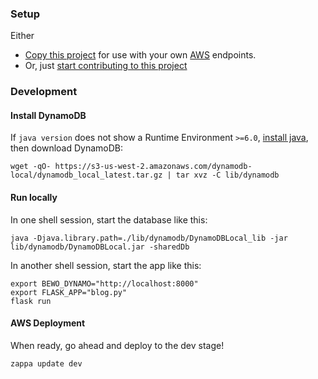 ### Setup

Either
- [Copy this project](https://github.com/thejohnhoffer/bewo/wiki) for use with your own [AWS](https://en.wikipedia.org/wiki/Amazon_Web_Services) endpoints. 
- Or, just [start contributing to this project](https://github.com/thejohnhoffer/bearword/wiki)

### Development

#### Install DynamoDB

If `java version` does not show a Runtime Environment `>=6.0`, [install java](https://www.java.com/en/download/), then download DynamoDB:

```
wget -qO- https://s3-us-west-2.amazonaws.com/dynamodb-local/dynamodb_local_latest.tar.gz | tar xvz -C lib/dynamodb
```

#### Run locally

In one shell session, start the database like this:

```
java -Djava.library.path=./lib/dynamodb/DynamoDBLocal_lib -jar lib/dynamodb/DynamoDBLocal.jar -sharedDb
```

In another shell session, start the app like this:
```
export BEWO_DYNAMO="http://localhost:8000"
export FLASK_APP="blog.py"
flask run
```

#### AWS Deployment

When ready, go ahead and deploy to the dev stage!

```
zappa update dev
```
